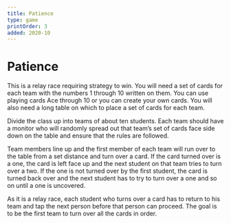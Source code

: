 ```yaml
---
title: Patience
type: game
printOrder: 3
added: 2020-10
---
```


# Patience

This is a relay race requiring strategy to win. You will need a set of cards for each team with the numbers 1 through 10 written
on them. You can use playing cards Ace through 10 or you can create your own cards. You will also need a long table on which to place a set of cards for each team.

Divide the class up into teams of about ten students. Each team should have a monitor who will randomly spread out that team’s set of cards face side down on the table and ensure that the rules are followed.

Team members line up and the first member of each team will run over to the table from a set distance and turn over a card. If the card turned over is a one, the card is left face up and the next student on that team tries to turn over a two. If the one is not turned over by the first student, the card is turned back over and the next student has to try to turn over a one and so on until a one is uncovered.

As it is a relay race, each student who turns over a card has to
return to his team and tap the next person before that person
can proceed. The goal is to be the first team to turn over all the
cards in order.
